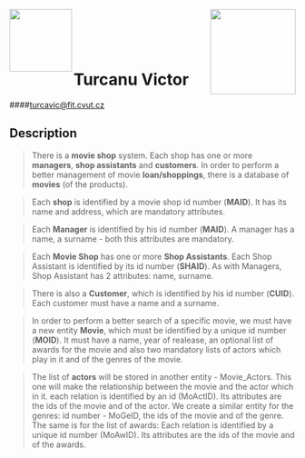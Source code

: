 <img src="https://cdn3.iconfinder.com/data/icons/movie-video/512/Icon_8-512.png" width="110" align="left"/> <img src="https://cdn4.iconfinder.com/data/icons/simplus-entertainment-icons/211/Layer_11-01-512.png" width="150" align="right"/> 
<br>
<br>
<br>
<br>
 
# Turcanu Victor
 
####[turcavic@fit.cvut.cz]
 
## Description

>There is a **movie shop** system. Each shop has one or more **managers**, **shop assistants** and **customers**. In order to perform a better management of movie **loan/shoppings**, there is a database of **movies** (of the products).

>Each **shop** is identified by a movie shop id number (**MAID**). It has its name and address, which are mandatory attributes.

>Each **Manager** is identified by his id number (**MAID**). A manager has a name, a surname - both this attributes are mandatory. 

>Each **Movie Shop** has one or more **Shop Assistants**. Each Shop Assistant is identified by its id number (**SHAID**). As with Managers, Shop Assistant has 2 attributes: name, surname. 

>There is also a **Customer**, which is identified by his id number (**CUID**). Each customer must have a name and a surname.

>In order to perform a better search of a specific movie, we must have a new entity **Movie**, which must be identified by a unique id number (**MOID**). It must have a name, year of realease, an optional list of awards for the movie and also two mandatory lists of actors which play in it and of the genres of the movie. 

>The list of **actors** will be stored in another entity - Movie_Actors. This one will make the relationship between the movie and the actor which in it. each relation is identified by an id (MoActID). Its attributes are the ids of the movie and of the actor. We create a similar entity for the genres: id number - MoGeID, the ids of the movie and of the genre. The same is for the list of awards: Each relation is identified by a unique id number (MoAwID). Its attributes are the ids of the movie and of the awards. 

 
 [turcavic@fit.cvut.cz]:http://daringfireball.net/
 





